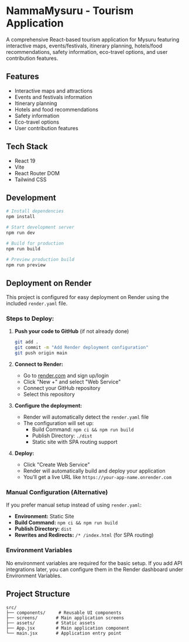 # NammaMysuru - Tourism Application

A comprehensive React-based tourism application for Mysuru featuring interactive maps, events/festivals, itinerary planning, hotels/food recommendations, safety information, eco-travel options, and user contribution features.

## Features

- Interactive maps and attractions
- Events and festivals information
- Itinerary planning
- Hotels and food recommendations
- Safety information
- Eco-travel options
- User contribution features

## Tech Stack

- React 19
- Vite
- React Router DOM
- Tailwind CSS

## Development

```bash
# Install dependencies
npm install

# Start development server
npm run dev

# Build for production
npm run build

# Preview production build
npm run preview
```

## Deployment on Render

This project is configured for easy deployment on Render using the included `render.yaml` file.

### Steps to Deploy:

1. **Push your code to GitHub** (if not already done)
   ```bash
   git add .
   git commit -m "Add Render deployment configuration"
   git push origin main
   ```

2. **Connect to Render:**
   - Go to [render.com](https://render.com) and sign up/login
   - Click "New +" and select "Web Service"
   - Connect your GitHub repository
   - Select this repository

3. **Configure the deployment:**
   - Render will automatically detect the `render.yaml` file
   - The configuration will set up:
     - Build Command: `npm ci && npm run build`
     - Publish Directory: `./dist`
     - Static site with SPA routing support

4. **Deploy:**
   - Click "Create Web Service"
   - Render will automatically build and deploy your application
   - You'll get a live URL like `https://your-app-name.onrender.com`

### Manual Configuration (Alternative)

If you prefer manual setup instead of using `render.yaml`:

- **Environment:** Static Site
- **Build Command:** `npm ci && npm run build`
- **Publish Directory:** `dist`
- **Rewrites and Redirects:** `/* /index.html` (for SPA routing)

### Environment Variables

No environment variables are required for the basic setup. If you add API integrations later, you can configure them in the Render dashboard under Environment Variables.

## Project Structure

```
src/
├── components/     # Reusable UI components
├── screens/       # Main application screens
├── assets/        # Static assets
├── App.jsx        # Main application component
└── main.jsx       # Application entry point
```
